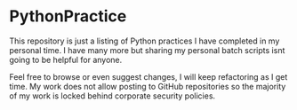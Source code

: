 # PythonPractice

This repository is just a listing of Python practices I have completed in my personal time.
I have many more but sharing my personal batch scripts isnt going to be helpful for anyone.

Feel free to browse or even suggest changes, I will keep refactoring as I get time.
My work does not allow posting to GitHub repositories so the majority of my work is locked behind corporate security policies.
